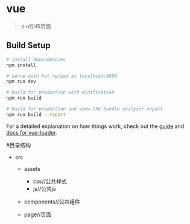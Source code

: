 # vue

> o+的H5页面

## Build Setup

``` bash
# install dependencies
npm install

# serve with hot reload at localhost:8080
npm run dev

# build for production with minification
npm run build

# build for production and view the bundle analyzer report
npm run build --report
```

For a detailed explanation on how things work, check out the [guide](http://vuejs-templates.github.io/webpack/) and [docs for vue-loader](http://vuejs.github.io/vue-loader).

#目录结构

+ src
   + assets
      + css//公共样式
      + js//公共js
   
   + components//公共组件
   
   + page//页面




